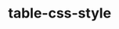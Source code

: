 # table-css-style
<title>My css Table</title>
    <style>
        table{
            border: 1px solid black;
            border-collapse: collapse;
            width: 100%;
        }
        th, td{
            border: 1px solid black;
            padding: 5px;
            text-align: center;
        }
        th{
            background-color: greenyellow;
            color: white;
            height: 30px;
            vertical-align: middle;
        }
       
        tr:nth-child(even){
            background-color:gray;
        }
        tr:nth-child(odd){
            background-color:green;
        }
        tr:hover{
            background-color:gold;
        }
    </style>
<body>
    <table>
        <caption>Student Detils</caption>
        <tr>
            <th>Id</th>
            <th>Name</th>
            <th>GPA</th>
            <th>Phone</th>
            <th>Bio</th>
        </tr>
        <tr>
            <td>101</td>
            <td>Towfique</td>
            <td>4.5</td>
            <td>01732233620</td>
            <td> love harold these ah hope, that reverie say heartless a drowsy woe made, in from long the atonement womans but. And nor far heart the perchance were nor who in. There een day of this her oer yet his,.</td>
        </tr>
        <tr>
            <td>102</td>
            <td>Towhid</td>
            <td>4.25</td>
            <td>0564509222</td>
            <td> love harold these ah hope, that reverie say heartless a drowsy woe made, in from long the atonement womans but. And nor far heart the perchance were nor who in. There een day of this her oer yet his,.</td>
        </tr>
        <tr>
            <td>103</td>
            <td>Mony</td>
            <td>3.50</td>
            <td>0564509222</td>
            <td> love harold these ah hope, that reverie say heartless a drowsy woe made, in from long the atonement womans but. And nor far heart the perchance were nor who in. There een day of this her oer yet his,.</td>
        </tr>
        <tr>
            <td>104</td>
            <td>Munmun</td>
            <td>4.25</td>
            <td>0564509222</td>
            <td> love harold these ah hope, that reverie say heartless a drowsy woe made, in from long the atonement womans but. And nor far heart the perchance were nor who in. There een day of this her oer yet his,.</td>
        </tr>
        <tr>
            <td>105</td>
            <td>Tahmina</td>
            <td>3.5</td>
            <td>0564509222</td>
            <td>love harold these ah hope, that reverie say heartless a drowsy woe made, in from long the atonement womans but. And nor far heart the perchance were nor who in. There een day of this her oer yet his,.</td>
        </tr>
    </table>
</body>
